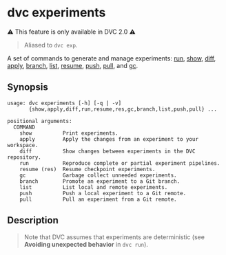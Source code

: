# dvc experiments

⚠️ This feature is only available in DVC 2.0 ⚠️

> Aliased to `dvc exp`.

A set of commands to generate and manage experiments:
[run](/doc/command-reference/exp/run), [show](/doc/command-reference/exp/show),
[diff](/doc/command-reference/exp/diff),
[apply](/doc/command-reference/exp/apply),
[branch](/doc/command-reference/exp/branch),
[list](/doc/command-reference/exp/list),
[resume](/doc/command-reference/exp/resume),
[push](/doc/command-reference/exp/list),
[pull](/doc/command-reference/exp/pull), and
[gc](/doc/command-reference/exp/gc).

## Synopsis

```usage
usage: dvc experiments [-h] [-q | -v]
       {show,apply,diff,run,resume,res,gc,branch,list,push,pull} ...

positional arguments:
  COMMAND
    show          Print experiments.
    apply         Apply the changes from an experiment to your workspace.
    diff          Show changes between experiments in the DVC repository.
    run           Reproduce complete or partial experiment pipelines.
    resume (res)  Resume checkpoint experiments.
    gc            Garbage collect unneeded experiments.
    branch        Promote an experiment to a Git branch.
    list          List local and remote experiments.
    push          Push a local experiment to a Git remote.
    pull          Pull an experiment from a Git remote.
```

## Description

> Note that DVC assumes that experiments are deterministic (see **Avoiding
> unexpected behavior** in `dvc run`).
